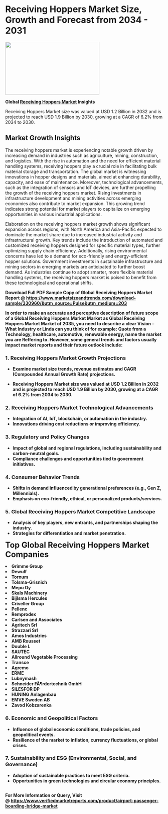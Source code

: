 <H1>Receiving Hoppers Market Size, Growth and Forecast from 2034 - 2031</H1><img class="aligncenter size-medium wp-image-584254" src="https://thirdeyenews.in/wp-content/uploads/2034/09/Global-Market-Research-300x168.jpeg" alt="" width="300" height="168" /><p><strong>Global&nbsp;<a href="https://www.marketsizeandtrends.com/download-sample/330960/&amp;utm_source=Pulse&amp;utm_medium=203">Receiving Hoppers Market</a> Insights</strong></p><p>Receiving Hoppers Market size was valued at USD 1.2 Billion in 2032 and is projected to reach USD 1.9 Billion by 2030, growing at a CAGR of 6.2% from 2034 to 2030.</p><p><h2>Market Growth Insights</h2> <p>The receiving hoppers market is experiencing notable growth driven by increasing demand in industries such as agriculture, mining, construction, and logistics. With the rise in automation and the need for efficient material handling systems, receiving hoppers play a crucial role in facilitating bulk material storage and transportation. The global market is witnessing innovations in hopper designs and materials, aimed at enhancing durability, capacity, and ease of maintenance. Moreover, technological advancements, such as the integration of sensors and IoT devices, are further propelling the growth of the receiving hoppers market. Rising investments in infrastructure development and mining activities across emerging economies also contribute to market expansion. This growing trend indicates strong potential for market players to capitalize on emerging opportunities in various industrial applications.</p> <p><strong></strong></p> <p>Elaboration on the receiving hoppers market growth shows significant expansion across regions, with North America and Asia-Pacific expected to dominate the market share due to increased industrial activity and infrastructural growth. Key trends include the introduction of automated and customized receiving hoppers designed for specific material types, further optimizing supply chain efficiency. Additionally, rising environmental concerns have led to a demand for eco-friendly and energy-efficient hopper solutions. Government investments in sustainable infrastructure and mining sectors in emerging markets are anticipated to further boost demand. As industries continue to adopt smarter, more flexible material handling systems, the receiving hoppers market is poised to benefit from these technological and operational shifts.</p> <p><strong></p><p><span class=""><strong>Download Full PDF Sample Copy of Global Receiving Hoppers Market Report</strong> @ <a href="https://www.marketsizeandtrends.com/download-sample/330960/&amp;utm_source=Pulse&amp;utm_medium=203" target="_blank">https://www.marketsizeandtrends.com/download-sample/330960/&amp;utm_source=Pulse&amp;utm_medium=203</a></span></p><p>In order to make an accurate and perceptive description of future scope of a Global&nbsp;Receiving Hoppers Market Market as Global&nbsp;Receiving Hoppers Market Market of 2035, you need to describe a clear Vision &ndash; What Industry or Linda can you think of for example: Quote from a Technology, healthcare, automotive, renewable energy, name the market you are Reffering to. However, some general trends and factors usually impact market reports and their future outlook include:</p><h3>1.&nbsp;<strong>Receiving Hoppers Market Growth Projections</strong></h3><ul><li>Examine market size trends, revenue estimates and CAGR (Compounded Annual Growth Rate) projections.</li><li><p>Receiving Hoppers Market size was valued at USD 1.2 Billion in 2032 and is projected to reach USD 1.9 Billion by 2030, growing at a CAGR of 6.2% from 2034 to 2030.</p></li></ul><h3>2.&nbsp;<strong>Receiving Hoppers Market Technological Advancements</strong></h3><ul><li>Integration of AI, IoT, blockchain, or automation in the industry.</li><li>Innovations driving cost reductions or improving efficiency.</li></ul><h3>3.&nbsp;<strong>Regulatory and Policy Changes</strong></h3><ul><li>Impact of global and regional regulations, including sustainability and carbon-neutral goals.</li><li>Compliance challenges and opportunities tied to government initiatives.</li></ul><h3>4.&nbsp;<strong>Consumer Behavior Trends</strong></h3><ul><li>Shifts in demand influenced by generational preferences (e.g., Gen Z, Millennials).</li><li>Emphasis on eco-friendly, ethical, or personalized products/services.</li></ul><h3>5.&nbsp;<strong>Global Receiving Hoppers Market Competitive Landscape</strong></h3><ul><li>Analysis of key players, new entrants, and partnerships shaping the industry.</li><li>Strategies for differentiation and market penetration.</li></ul><p data-pm-slice="1 1 []"><span style="color: inherit; font-family: inherit; font-size: 25px;">Top Global Receiving Hoppers Market Companies</span></p><div class="" data-test-id=""><p><li>Grimme Group</li><li> Dewulf</li><li> Tornum</li><li> Tolsma-Grisnich</li><li> Mepu Oy</li><li> Skals Machinery</li><li> Bijlsma Hercules</li><li> Criveller Group</li><li> Pellenc</li><li> Remprodex</li><li> Carlsen and Associates</li><li> Agritech Srl</li><li> Strazzari Srl</li><li> Amos Industries</li><li> AMB Rousset</li><li> Double L</li><li> SAUTEC</li><li> Allround Vegetable Processing</li><li> Transce</li><li> Agremo</li><li> ERME</li><li> Lubnymash</li><li> Schneider FÃ¶rdertechnik GmbH</li><li> SILESFOR DP</li><li> HUNING Anlagenbau</li><li> EMVE Sweden AB</li><li> Zavod Kobzarenka</li></p></div><h3>6.&nbsp;<strong>Economic and Geopolitical Factors</strong></h3><ul><li>Influence of global economic conditions, trade policies, and geopolitical events.</li><li>Resilience of the market to inflation, currency fluctuations, or global crises.</li></ul><h3>7.&nbsp;<strong>Sustainability and ESG (Environmental, Social, and Governance)</strong></h3><ul><li>Adoption of sustainable practices to meet ESG criteria.</li><li>Opportunities in green technologies and circular economy principles.</li></ul><h2><strong style="font-size: 14px;">For More Information or Query, Visit @&nbsp;</strong><a style="background-color: #ffffff; font-size: 14px;" href="https://www.marketsizeandtrends.com/report/receiving-hoppers-market/" target="_blank">https://www.verifiedmarketreports.com/product/airport-passenger-boarding-bridge-market</a></h2>
